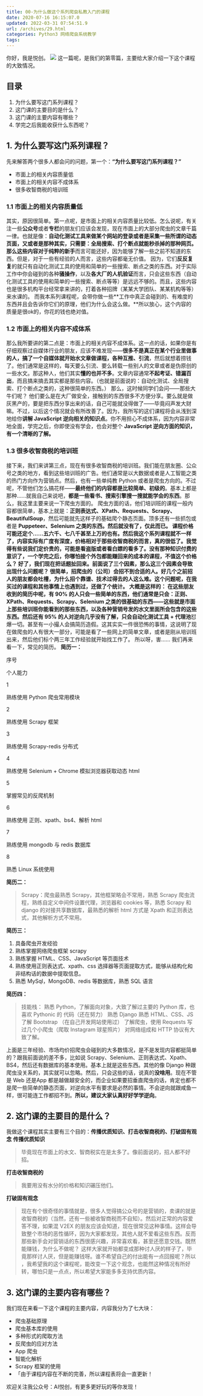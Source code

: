 ```yaml
---
title: 00-为什么做这个系列爬虫私教入门的课程
date: 2020-07-16 16:15:07.0
updated: 2022-03-31 07:54:51.9
url: /archives/29.html
categories: Python3 网络爬虫系统教学
tags: 
---
```




你好，我是悦创。 ![](https://images-aiyc-1301641396.cos.ap-guangzhou.myqcloud.com/20200716161256.png) 这一篇呢，是我们的第零篇，主要给大家介绍一下这个课程的大致情况。

## 目录

1.  为什么要写这门系列课程？
2.  这门课的主要目的是什么？
3.  这门课的主要内容有哪些？
4.  学完之后我能收获什么东西呢？

## 1\. 为什么要写这门系列课程？

先来解答两个很多人都会问的问题，第一个：**“为什么要写这门系列课程？”**

*   市面上的相关内容质量低
*   市面上的相关内容不成体系
*   很多收智商税的培训班

### 1.1 市面上的相关内容质量低

其实，原因很简单。第一点呢，是市面上的相关内容质量比较低。怎么说呢，有关注一些**公众号**或者**专栏**的朋友们应该会发现，现在市面上的大部分爬虫的文章千篇一律。也就是像：**自动化测试工具来做某个网站的登录或者是采集一些所谓的动态页面，又或者是那种其实，只需要：全局搜索、打个断点就能秒杀掉的那种网页。**那么这些内容对于**纯粹的新手**而言可能还好，因为能够了解一些之前不知道的东西。但是，对于一些有经验的人而言，这些内容都毫无价值。 因为，它们**反反复复**的就只有自动化测试工具的使用和简单的一些搜索、断点之类的东西。对于实际工作中你会碰到的各种**骚操作**，以及**各大厂的人机验证**而言，只会这些东西（自动化测试工具的使用和简单的一些搜索、断点等等）是远远不够的。而且，这些内容也是很多机构平台经常拿来讲的，打着各种招牌（某某大学团队、某某机构等等）来水课的。 而我本系列课程呢，会带你做一些**工作中真正会碰到的、有难度的东西并且会告诉你它们的原理，他们为什么会这么做。**所以放心，这个内容的质量是很ok的，你花的钱也绝对值。

### 1.2 市面上的相关内容不成体系

那么我所要讲的第二点是：市面上的相关内容不成体系。这一点的话，如果你是有仔细观察过自媒体行业的朋友，应该不难发现——**很多不是真正在某个行业里做事的人，搞了一个自媒体就开始水文章做课程，各种互推、引流**，然后就想着捞钱了。他们通常是这样的，每天要么引流、要么转载一些别人的文章或者是伪原创的一些水文。那这种人，他们其实**懂的也并不多**。文章内容通常**不起考证、错漏百出**，而且搞来搞去其实都是那些内容。（也就是前面说的：自动化测试、全局搜索、打个断点之类的，这种很简单的东西。） 那么，这时候同学们会问——那些大牛们呢？ 他们要么是在大厂做安全，接触到的东西很多不方便分享。要么就是做灰黑产的，要是把东西分享出来的话，自己可能就没得做了——毕竟闷声发大财嘛。不过，以后这个情况就会有所改善了。因为，我所写的这们课程将会从浅到深地给你**讲解 JavaScript 逆向相关的知识点**。你不用担心不成体系，因为内容非常地全面，学完之后，你即使没有学会，也会对整个 **JavaScript 逆向方面的知识，有一个清晰的了解。**

### 1.3 很多收智商税的培训班

接下来，我们来讲第三点，现在有很多收智商税的培训班。我们能在朋友圈、公众号之类的地方，看到这些培训班的广告。他们通常是以大数据或者是人工智能之类的热门方向作为营销点。然后，也有一些单纯教 Python 或者是爬虫方向的。不过呢，不管他们怎么搞花样——**最终他们的内容都是比较简单、初级的**。基本上都是那种......就我自己来说吧，**都是一些看书、搜索引擎搜一搜就能学会的东西**。那么，我这里主要来说一下爬虫方面的。 爬虫方面的话，他们培训班的课程一般内容都很简单，基本上就是：**正则表达式、XPath、Requests、Scrapy、BeautifulSoup**，然后可能就先这样子的基础爬个静态页面。顶多还有一些抓包或者是 **Puppeteer、Selenium 之类的东西。**然后就没有了，仅此而已。 课程价格可能还定个......五六千、七八千甚至上万的也有。然后我这个系列课程就不一样了，内容实际有广度有深度，价格相对于那些收智商税的而言，真的很低了。我觉得有些说我们定价贵的，可能是看盗版或者看白嫖的看多了。没有那种知识付费的意识了，一个学完之后，你哪怕接个外包都能赚回来的成本的课程，不值这个价格么？ 好了，我们现在把话题扯回来。前面说了三个因素，那么这三个因素会导致出现什么问题呢？ 很简单，招爬虫的（公司）会招不到合适的人。好几个之前招人的朋友都会吐槽，为什么招个靠谱、技术过得去的人这么难。这个问题呢，在我买过的课程和其他事情上也遇到过，还做了个统计。 **大概是这样的：** 在这些朋友收到的简历中呢，有 90% 的人只会一些简单的东西，他们通常是只会：正则、XPath、Requests、Scrapy、Selenium 之类的很基础的东西——这些就是市面上那些培训班你能看到的那些东西，以及各种营销号发的水文里面所会包含的这些东西。然后还有 95% 的人对逆向几乎没有了解，只会**自动化测试工具 + 代理池**怼爆一切。甚至有一小撮人会搞简历造假。这其实实一件很恐怖的事情，这说明了现在做爬虫的人有很大一部分，可能是看了一些网上的简单文章，或者是刚从培训班出来，然后他们标个两三年工作经验就开始找工作了。 所以呀，害...... 我们再来看一下，常见的简历。 **简历一：**

序号

个人能力

1

熟练使用 Python 爬虫常用模块

2

熟练使用 Scrapy 框架

3

熟练使用 Scrapy-redis 分布式

4

熟练使用 Selenium + Chrome 模拟浏览器获取动态 html

5

掌握常见的反爬机制

6

熟练使用 正则、xpath、bs4、解析 html

7

熟练使用 mongodb 与 redis 数据库

8

熟悉 Linux 系统使用

**简历二：**

> Scrapy：爬虫最熟悉 Scrapy，其他框架略会不常用，熟悉 Scrapy 爬虫流程，熟练自定义中间件设置代理，浏览器和 cookies 等，熟悉 Scrapy 和 django 的对接共享数据库，最熟悉的解析 html 方式是 Xpath 和正则表达式，其他解析方式不常用。

**简历三：**

1.  具备爬虫开发经验
2.  熟练掌握网络爬虫框架 scrapy
3.  熟练掌握 HTML、CSS、JavaScript 等页面技术
4.  熟练使用正则表达式、xpath、css 选择器等页面提取方式，能够从结构化和非结构话的数据中提取信息。
5.  熟悉 MySql，MongoDB、redis 等数据库，熟悉 SQL 语言

**简历四：**

> 技能栈： 熟悉 Python，了解面向对象，大致了解过主要的 Python 库，也喜欢 Pythonic 的 代码（还在努力） 熟悉 Django 熟悉 HTML、CSS、JS 了解 Bootstrap （在自己开发网站使用过） 了解爬虫，使用 Requests 写过几个小爬虫（爬取 Instagram 球星照片） 对网络组成和 HTTP 协议有大致了解。

上面是三年经验、市场均价招爬虫会碰到的大多数情况，是不是发现内容都挺简单的？跟我前面说的差不多，比如说 Scrapy、Selenium、正则表达式、Xpath、BS4，然后还有数据库的基本使用。基本上就是这些东西。其他的像 Django 种跟爬虫没关系的，其实就可以忽略。然后，只会这些的话，说真的**没啥用**。现在不管是 Web 还是App 都是越做越安全的，而企业如果要招垂直爬虫的话，肯定也都不是爬一些简单的静态页面，对逆向水平有要求是必然的事情。不会逆向就跟咸鱼一样，很可能连工作都招不到。**所以，建议大家认真好好学学逆向**。

## 2\. 这门课的主要目的是什么？

我做这个课程其实主要有三个目的：**传播优质知识、打击收智商税的、打破固有观念** **传播优质知识**

> 毕竟现在市面上的水文、智商税实在是太多了。像前面说的，招人都不好招。

**打击收智商税的**

> 我要用没有水分的价格和知识碾压他们。

**打破固有观念**

> 现在有个很奇怪的事情就是，很多人觉得搞公众号的是营销的，卖课的就是收智商税的（当然，还有一些被收智商税而不自知）。然后对正常的内容爱答不理，如果混 V2EX 的朋友应该会知道，现在很常见这种事情。这样会导致整个市场的恶性循环，因为大家都发现，其他人就不爱看这些东西。反而那些新手会对营销话的东西很感兴趣，非常喜欢看，甚至还愿意交钱。既然能赚钱，为什么不做呢？ 这样大家就开始都变成那种讨人厌的样子了，毕竟那样讨人厌，但是能赚钱呀。谁不希望自己的付出能有一点回报呢？所以 ，我希望我的这个课程呢，能改变一下这个观念，也能然这种情况有所好转，哪怕只是一点点，所以希望大家能多多支持优质内容。

## 3\. 这门课的主要内容有哪些？

我们现在来看一下这个课程的主要内容，内容我分为了七大块：

*   爬虫基础原理
*   爬虫基本库的使用
*   多种形式的爬取方法
*   反爬虫的应对方法
*   App 爬虫
*   智能化解析
*   Scrapy 框架的使用
*   「由于课程内容在不断的完善，所以课程表将会一直更新！

欢迎关注我公众号：AI悦创，有更多更好玩的等你发现！
